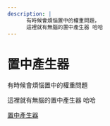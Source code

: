 ```yaml
---
description: |
      有時候會煩惱置中的權重問題，    
      這裡就有無腦的置中產生器 哈哈
---
```

# 置中產生器

有時候會煩惱置中的權重問題

這裡就有無腦的置中產生器  哈哈

[置中產生器](http://howtocenterincss.com/)

<disqus/>   